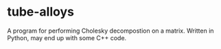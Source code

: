 tube-alloys
===========

A program for performing Cholesky decompostion on a matrix. Written in Python, may end up with some C++ code.
